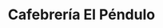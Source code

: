 ---
title: "Cafebrería El Péndulo"
url: /ciudad-de-mexico/cafebreria-el-pendulo-prolongacion-vasco-de-quiroga/
shop: libros
---